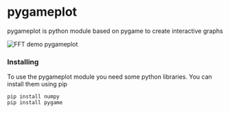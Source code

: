 # pygameplot

pygameplot is python module based on pygame to create interactive graphs

![FFT demo pygameplot](demo/demo.gif)

### Installing

To use the pygameplot module you need some python libraries.
You can install them using pip

```
pip install numpy
pip install pygame
```

